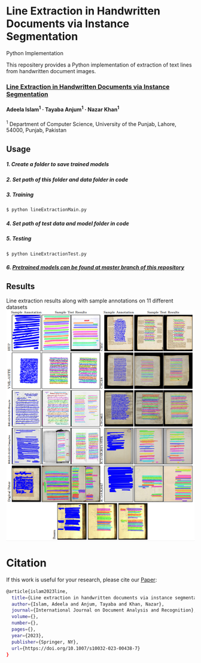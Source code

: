 # Line Extraction in Handwritten Documents via Instance Segmentation
Python Implementation

This repositery provides a Python implementation of extraction of text lines from handwritten document images.

### [Line Extraction in Handwritten Documents via Instance Segmentation](https://doi.org/10.1007/s10032-023-00438-7)
#### Adeela Islam<sup>1</sup> · Tayaba Anjum<sup>1</sup> · Nazar Khan<sup>1</sup>



<sup>1</sup> Department of Computer Science, University of the Punjab, Lahore, 54000, Punjab,
Pakistan <br>

## Usage
 
##### 1. Create a folder to save trained models
##### 2. Set path of this folder and data folder in code
##### 3. Training

```bash
$ python lineExtractionMain.py
```
##### 4. Set path of test data and model folder in code
##### 5. Testing

```bash
$ python LineExtractionTest.py
```

##### 6. [Pretrained models can be found at master branch of this repository](https://github.com/AdeelaIslam/HLExt-via-IS/tree/master)

## Results
Line extraction results along with sample annotations on 11 different datasets
![Figure 1](https://github.com/AdeelaIslam/HLExt-via-IS/blob/main/images/fig1.PNG)


# Citation
If this work is useful for your research, please cite our [Paper](https://doi.org/10.1007/s10032-023-00438-7):
```bash
@article{islam2023line,
  title={Line extraction in handwritten documents via instance segmentation},
  author={Islam, Adeela and Anjum, Tayaba and Khan, Nazar},
  journal={International Journal on Document Analysis and Recognition},
  volume={},
  number={},
  pages={},
  year={2023},
  publisher={Springer, NY},
  url={https://doi.org/10.1007/s10032-023-00438-7}
}
```
